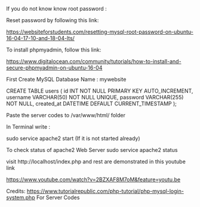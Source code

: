 If you do not know know root password :

Reset password by following this link:

https://websiteforstudents.com/resetting-mysql-root-password-on-ubuntu-16-04-17-10-and-18-04-lts/

To install phpmyadmin, follow this link:

https://www.digitalocean.com/community/tutorials/how-to-install-and-secure-phpmyadmin-on-ubuntu-16-04


First Create MySQL Database Name : mywebsite

CREATE TABLE users (
    id INT NOT NULL PRIMARY KEY AUTO_INCREMENT,
    username VARCHAR(50) NOT NULL UNIQUE,
    password VARCHAR(255) NOT NULL,
    created_at DATETIME DEFAULT CURRENT_TIMESTAMP
);

Paste the server codes to /var/www/html/ folder

In Terminal write :

sudo service apache2 start (If it is not started already)

To check status of apache2 Web Server
sudo service apache2 status

visit http://localhost/index.php and rest are demonstrated in this youtube link

https://www.youtube.com/watch?v=2BZXAF8M7oM&feature=youtu.be

Credits: https://www.tutorialrepublic.com/php-tutorial/php-mysql-login-system.php For Server Codes
